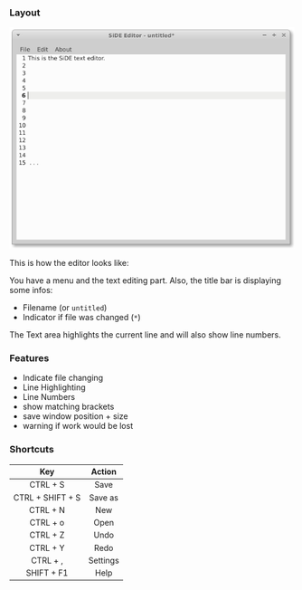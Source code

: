 ### Layout

![SiDE Editor](../img/side-edit.png)

This is how the editor looks like:

You have a menu and the text editing part. Also, the title bar is displaying some infos:

* Filename (or `untitled`)
* Indicator if file was changed (`*`)

The Text area highlights the current line and will also show line numbers.

### Features

* Indicate file changing
* Line Highlighting
* Line Numbers
* show matching brackets
* save window position + size
* warning if work would be lost

### Shortcuts

Key             | Action        |
:-----------:   | :-----------: |
CTRL + S        | Save          |
CTRL + SHIFT + S| Save as       |
CTRL + N        | New           |
CTRL + o        | Open          |
CTRL + Z        | Undo          |
CTRL + Y        | Redo          |
CTRL + ,        | Settings      |
SHIFT + F1      | Help          |
